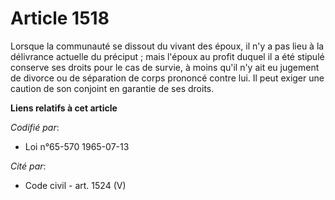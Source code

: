 # Article 1518

Lorsque la communauté se dissout du vivant des époux, il n'y a pas lieu à la délivrance actuelle du préciput ; mais l'époux
au profit duquel il a été stipulé conserve ses droits pour le cas de survie, à moins qu'il n'y ait eu jugement de divorce ou
de séparation de corps prononcé contre lui. Il peut exiger une caution de son conjoint en garantie de ses droits.

**Liens relatifs à cet article**

_Codifié par_:

  - Loi n°65-570 1965-07-13

_Cité par_:

  - Code civil - art. 1524 (V)
